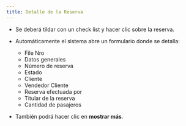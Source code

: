 ```yaml
---
title: Detalle de la Reserva
---
```


- Se deberá tildar con un check list y hacer clic sobre la reserva.  

- Automáticamente el sistema abre un formulario donde se detalla:  
    - File Nro  
    - Datos generales  
    - Número de reserva  
    - Estado  
    - Cliente  
    - Vendedor Cliente  
    - Reserva efectuada por  
    - Titular de la reserva  
    - Cantidad de pasajeros  

- También podrá hacer clic en **mostrar más**.  

<!-- ![Detalle de Reserva](../../../static/img/reservas-online/mis-reservas/resultados-detalle.png) -->
